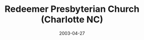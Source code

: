 ---
date: &id001 2003-04-27
end_date: null
location:
  address: 4824 Sharon Road
  city: Charlotte
  state: NC
minister:
- end: null
  name: Cliff Blair
  start: 2003-01-01
  type: Pastor
- end: 2014-01-01
  name: Joseph H. Fowler Jr
  start: 2011-01-01
  type: Associate Pastor
- end: 2012-01-01
  name: George Knight
  start: 2004-01-01
  type: Teacher
ministers:
- Cliff Blair
- Joseph H. Fowler Jr
- George Knight
name: Redeemer Presbyterian Church
names:
- end: 1986-09-17
  name: Puritan Reformed Orthodox Presbyterian Mission
  start: 1985-07-28
- end: null
  name: Redeemer Presbyterian Church
  start: 2003-04-27
origination_date: *id001
raw_data: 'NORTH CAROLINA Charlotte


  Puritan Reformed Orthodox Presbyterian Mission  (July 28, 1985-September 17, 1986)

  Redeemer Presbyterian Church  (April 27, 2003- )

  (originally called Christ Presbyterian Church)

  Meeting at Reformed Theological Seminary, 4824 Sharon Road

  Pastor: Cliff Blair, 2003-

  Assoc. Pastor: Joseph H. Fowler Jr, 2011-14

  Teacher: George Knight, 2004-12

  '
received_from: null
states:
- NC
status:
  active: true
  end_date: null
  reason: null
  received_from: null
  withdrawal_to: null
title: Redeemer Presbyterian Church (Charlotte NC)
year_established:
- 2003

---